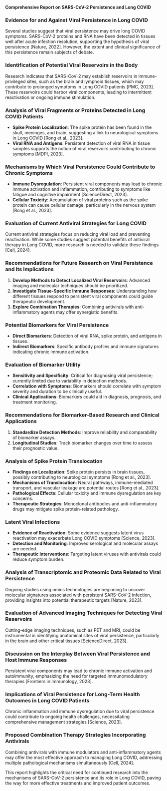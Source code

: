 **Comprehensive Report on SARS-CoV-2 Persistence and Long COVID**

### Evidence for and Against Viral Persistence in Long COVID

Several studies suggest that viral persistence may drive long COVID symptoms. SARS-CoV-2 proteins and RNA have been detected in tissues well after acute infection resolution, supporting the hypothesis of viral persistence [Nature, 2022]. However, the extent and clinical significance of this persistence remain subjects of debate.

### Identification of Potential Viral Reservoirs in the Body

Research indicates that SARS-CoV-2 may establish reservoirs in immune-privileged sites, such as the brain and lymphoid tissues, which may contribute to prolonged symptoms in Long COVID patients [PMC, 2023]. These reservoirs could harbor viral components, leading to intermittent reactivation or ongoing immune stimulation.

### Analysis of Viral Fragments or Proteins Detected in Long COVID Patients

- **Spike Protein Localization**: The spike protein has been found in the skull, meninges, and brain, suggesting a link to neurological symptoms in Long COVID [Rong et al., 2023].
- **Viral RNA and Antigens**: Persistent detection of viral RNA in tissue samples supports the notion of viral reservoirs contributing to chronic symptoms [MDPI, 2023].

### Mechanisms by Which Viral Persistence Could Contribute to Chronic Symptoms

- **Immune Dysregulation**: Persistent viral components may lead to chronic immune activation and inflammation, contributing to symptoms like fatigue and cognitive impairment [ScienceDirect, 2023].
- **Cellular Toxicity**: Accumulation of viral proteins such as the spike protein can cause cellular damage, particularly in the nervous system [Rong et al., 2023].

### Evaluation of Current Antiviral Strategies for Long COVID

Current antiviral strategies focus on reducing viral load and preventing reactivation. While some studies suggest potential benefits of antiviral therapy in Long COVID, more research is needed to validate these findings [Cell, 2024].

### Recommendations for Future Research on Viral Persistence and Its Implications

1. **Develop Methods to Detect Localized Viral Reservoirs**: Advanced imaging and molecular techniques should be prioritized.
2. **Investigate Tissue-Specific Immune Responses**: Understanding how different tissues respond to persistent viral components could guide therapeutic development.
3. **Explore Combination Therapies**: Combining antivirals with anti-inflammatory agents may offer synergistic benefits.

### Potential Biomarkers for Viral Persistence

- **Direct Biomarkers**: Detection of viral RNA, spike protein, and antigens in tissues.
- **Indirect Biomarkers**: Specific antibody profiles and immune signatures indicating chronic immune activation.

### Evaluation of Biomarker Utility

- **Sensitivity and Specificity**: Critical for diagnosing viral persistence; currently limited due to variability in detection methods.
- **Correlation with Symptoms**: Biomarkers should correlate with symptom severity and duration to be clinically useful.
- **Clinical Applications**: Biomarkers could aid in diagnosis, prognosis, and treatment monitoring.

### Recommendations for Biomarker-Based Research and Clinical Applications

1. **Standardize Detection Methods**: Improve reliability and comparability of biomarker assays.
2. **Longitudinal Studies**: Track biomarker changes over time to assess their prognostic value.

### Analysis of Spike Protein Translocation

- **Findings on Localization**: Spike protein persists in brain tissues, possibly contributing to neurological symptoms [Rong et al., 2023].
- **Mechanisms of Translocation**: Neural pathways, immune-mediated transport, and vascular leakage are potential routes [Rong et al., 2023].
- **Pathological Effects**: Cellular toxicity and immune dysregulation are key concerns.
- **Therapeutic Strategies**: Monoclonal antibodies and anti-inflammatory drugs may mitigate spike protein-related pathology.

### Latent Viral Infections

- **Evidence of Reactivation**: Some evidence suggests latent virus reactivation may exacerbate Long COVID symptoms [Science, 2023].
- **Detection and Monitoring**: Improved serological and molecular assays are needed.
- **Therapeutic Interventions**: Targeting latent viruses with antivirals could reduce symptom burden.

### Analysis of Transcriptomic and Proteomic Data Related to Viral Persistence

Ongoing studies using omics technologies are beginning to uncover molecular signatures associated with persistent SARS-CoV-2 infection, providing insights into potential therapeutic targets [Nature, 2023].

### Evaluation of Advanced Imaging Techniques for Detecting Viral Reservoirs

Cutting-edge imaging techniques, such as PET and MRI, could be instrumental in identifying anatomical sites of viral persistence, particularly in the brain and other critical tissues [ScienceDirect, 2023].

### Discussion on the Interplay Between Viral Persistence and Host Immune Responses

Persistent viral components may lead to chronic immune activation and autoimmunity, emphasizing the need for targeted immunomodulatory therapies [Frontiers in Immunology, 2023].

### Implications of Viral Persistence for Long-Term Health Outcomes in Long COVID Patients

Chronic inflammation and immune dysregulation due to viral persistence could contribute to ongoing health challenges, necessitating comprehensive management strategies [Science, 2023].

### Proposed Combination Therapy Strategies Incorporating Antivirals

Combining antivirals with immune modulators and anti-inflammatory agents may offer the most effective approach to managing Long COVID, addressing multiple pathological mechanisms simultaneously [Cell, 2024].

This report highlights the critical need for continued research into the mechanisms of SARS-CoV-2 persistence and its role in Long COVID, paving the way for more effective treatments and improved patient outcomes.